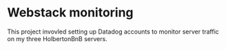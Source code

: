 # Webstack monitoring

This project invovled setting up Datadog accounts to monitor server traffic on my three HolbertonBnB servers.
